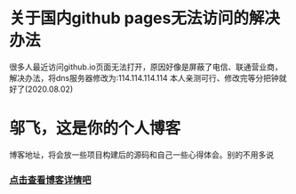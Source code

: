 # 关于国内github pages无法访问的解决办法
很多人最近访问github.io页面无法打开，原因好像是屏蔽了电信、联通营业商，解决办法，将dns服务器修改为:114.114.114.114
本人亲测可行、修改完等分把钟就好了(2020.08.02)

# 邬飞，这是你的个人博客
博客地址，将会放一些项目构建后的源码和自己一些心得体会。别的不用多说

### [点击查看博客详情吧](https://wuufeii.github.io)


